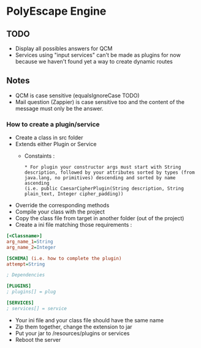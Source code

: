 # PolyEscape Engine

## TODO

- Display all possibles answers for QCM
- Services using "input services" can't be made as plugins for now because we haven't found yet a way to create dynamic routes

## Notes

- QCM is case sensitive (equalsIgnoreCase TODO)
- Mail question (Zappier) is case sensitive too and the content of the message must only be the answer.


### How to create a plugin/service

- Create a class in src folder
- Extends either Plugin or Service
  - Constaints :

        * For plugin your constructor args must start with String description, followed by your attributes sorted by types (from java.lang, no primitives) descending and sorted by name ascending
        (i.e. public CaesarCipherPlugin(String description, String plain_text, Integer cipher_padding))

- Override the corresponding methods
- Compile your class with the project
- Copy the class file from target in another folder (out of the project)
- Create a ini file matching those requirements :

```ini
[<Classname>]
arg_name_1=String
arg_name_2=Integer

[SCHEMA] (i.e. how to complete the plugin)
attempt=String

; Dependencies

[PLUGINS]
; plugins[] = plug

[SERVICES]
; services[] = service
```

- Your ini file and your class file should have the same name
- Zip them together, change the extension to jar
- Put your jar to /resources/plugins or services
- Reboot the server